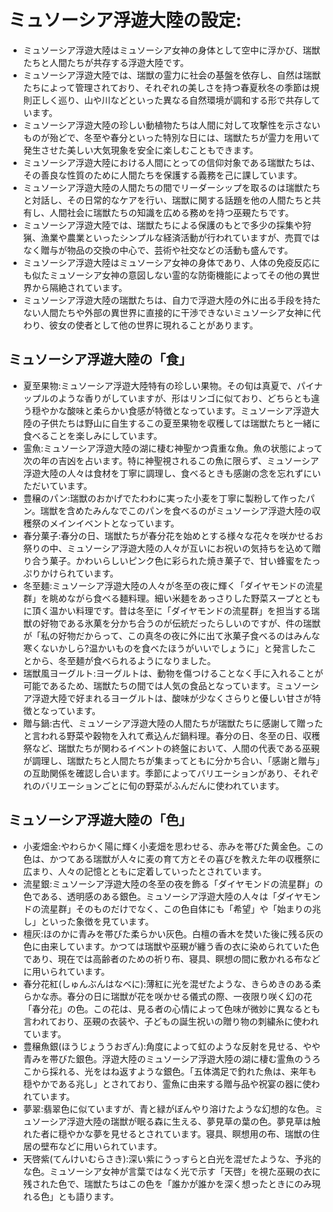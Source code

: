 # ミュソーシア浮遊大陸の設定:

* ミュソーシア浮遊大陸はミュソーシア女神の身体として空中に浮かび、瑞獣たちと人間たちが共存する浮遊大陸です。
* ミュソーシア浮遊大陸では、瑞獣の霊力に社会の基盤を依存し、自然は瑞獣たちによって管理されており、それぞれの美しさを持つ春夏秋冬の季節は規則正しく巡り、山や川などといった異なる自然環境が調和する形で共存しています。
* ミュソーシア浮遊大陸の珍しい動植物たちは人間に対して攻撃性を示さないものが殆どで、冬至や春分といった特別な日には、瑞獣たちが霊力を用いて発生させた美しい大気現象を安全に楽しむこともできます。
* ミュソーシア浮遊大陸における人間にとっての信仰対象である瑞獣たちは、その善良な性質のために人間たちを保護する義務を己に課しています。
* ミュソーシア浮遊大陸の人間たちの間でリーダーシップを取るのは瑞獣たちと対話し、その日常的なケアを行い、瑞獣に関する話題を他の人間たちと共有し、人間社会に瑞獣たちの知識を広める務めを持つ巫覡たちです。
* ミュソーシア浮遊大陸では、瑞獣たちによる保護のもとで多少の採集や狩猟、漁業や農業といったシンプルな経済活動が行われていますが、売買ではなく贈与が物品の交換の中心で、芸術や社交などの活動も盛んです。
* ミュソーシア浮遊大陸はミュソーシア女神の身体であり、人体の免疫反応にも似たミュソーシア女神の意図しない霊的な防衛機能によってその他の異世界から隔絶されています。
* ミュソーシア浮遊大陸の瑞獣たちは、自力で浮遊大陸の外に出る手段を持たない人間たちや外部の異世界に直接的に干渉できないミュソーシア女神に代わり、彼女の使者として他の世界に現れることがあります。

## ミュソーシア浮遊大陸の「食」

* 夏至果物:ミュソーシア浮遊大陸特有の珍しい果物。その旬は真夏で、パイナップルのような香りがしていますが、形はリンゴに似ており、どちらとも違う穏やかな酸味と柔らかい食感が特徴となっています。ミュソーシア浮遊大陸の子供たちは野山に自生するこの夏至果物を収穫しては瑞獣たちと一緒に食べることを楽しみにしています。
* 霊魚:ミュソーシア浮遊大陸の湖に棲む神聖かつ貴重な魚。魚の状態によって次の年の吉凶を占います。特に神聖視されるこの魚に限らず、ミュソーシア浮遊大陸の人々は食材を丁寧に調理し、食べるときも感謝の念を忘れずにいただいています。
* 豊穣のパン:瑞獣のおかげでたわわに実った小麦を丁寧に製粉して作ったパン。瑞獣を含めたみんなでこのパンを食べるのがミュソーシア浮遊大陸の収穫祭のメインイベントとなっています。
* 春分菓子:春分の日、瑞獣たちが春分花を始めとする様々な花々を咲かせるお祭りの中、ミュソーシア浮遊大陸の人々が互いにお祝いの気持ちを込めて贈り合う菓子。かわいらしいピンク色に彩られた焼き菓子で、甘い蜂蜜をたっぷりかけられています。
* 冬至麺:ミュソーシア浮遊大陸の人々が冬至の夜に輝く「ダイヤモンドの流星群」を眺めながら食べる麺料理。細い米麺をあっさりした野菜スープとともに頂く温かい料理です。昔は冬至に「ダイヤモンドの流星群」を担当する瑞獣の好物である氷菓を分かち合うのが伝統だったらしいのですが、件の瑞獣が「私の好物だからって、この真冬の夜に外に出て氷菓子食べるのはみんな寒くないかしら?温かいものを食べたほうがいいでしょうに」と発言したことから、冬至麺が食べられるようになりました。
* 瑞獣風ヨーグルト:ヨーグルトは、動物を傷つけることなく手に入れることが可能であるため、瑞獣たちの間では人気の食品となっています。ミュソーシア浮遊大陸で好まれるヨーグルトは、酸味が少なくさらりと優しい甘さが特徴となっています。
* 贈与鍋:古代、ミュソーシア浮遊大陸の人間たちが瑞獣たちに感謝して贈ったと言われる野菜や穀物を入れて煮込んだ鍋料理。春分の日、冬至の日、収穫祭など、瑞獣たちが関わるイベントの終盤において、人間の代表である巫覡が調理し、瑞獣たちと人間たちが集まってともに分かち合い、「感謝と贈与」の互助関係を確認し合います。季節によってバリエーションがあり、それぞれのバリエーションごとに旬の野菜がふんだんに使われています。

## ミュソーシア浮遊大陸の「色」

* 小麦畑金:やわらかく陽に輝く小麦畑を思わせる、赤みを帯びた黄金色。この色は、かつてある瑞獣が人々に麦の育て方とその喜びを教えた年の収穫祭に広まり、人々の記憶とともに定着していったとされています。
* 流星銀:ミュソーシア浮遊大陸の冬至の夜を飾る「ダイヤモンドの流星群」の色である、透明感のある銀色。ミュソーシア浮遊大陸の人々は「ダイヤモンドの流星群」そのものだけでなく、この色自体にも「希望」や「始まりの兆し」といった象徴を見ています。
* 檀灰:ほのかに青みを帯びた柔らかい灰色。白檀の香木を焚いた後に残る灰の色に由来しています。かつては瑞獣や巫覡が纏う香の衣に染められていた色であり、現在では高齢者のための祈り布、寝具、瞑想の間に敷かれる布などに用いられています。
* 春分花紅(しゅんぶんはなべに):薄紅に光を混ぜたような、きらめきのある柔らかな赤。春分の日に瑞獣が花を咲かせる儀式の際、一夜限り咲く幻の花「春分花」の色。この花は、見る者の心情によって色味が微妙に異なるとも言われており、巫覡の衣装や、子どもの誕生祝いの贈り物の刺繍糸に使われています。
* 豊穣魚銀(ほうじょううおぎん):角度によって虹のような反射を見せる、やや青みを帯びた銀色。浮遊大陸のミュソーシア浮遊大陸の湖に棲む霊魚のうろこから採れる、光をはね返すような銀色。「五体満足で釣れた魚は、来年も穏やかである兆し」とされており、霊魚に由来する贈与品や祝宴の器に使われています。
* 夢翠:翡翠色に似ていますが、青と緑がぼんやり溶けたような幻想的な色。ミュソーシア浮遊大陸の瑞獣が眠る森に生える、夢見草の葉の色。夢見草は触れた者に穏やかな夢を見せるとされています。寝具、瞑想用の布、瑞獣の住居の壁布などに用いられています。
* 天啓紫(てんけいむらさき):深い紫にうっすらと白光を混ぜたような、予兆的な色。ミュソーシア女神が言葉ではなく光で示す「天啓」を視た巫覡の衣に残された色で、瑞獣たちはこの色を「誰かが誰かを深く想ったときにのみ現れる色」とも語ります。
